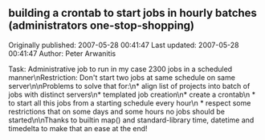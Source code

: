 ## building a crontab to start jobs in hourly batches (administrators one-stop-shopping) 
Originally published: 2007-05-28 00:41:47 
Last updated: 2007-05-28 00:41:47 
Author: Peter Arwanitis 
 
Task: Administrative job to run in my case 2300 jobs in a scheduled manner\nRestriction: Don't start two jobs at same schedule on same server\n\nProblems to solve that for:\n* align list of projects into batch of jobs with distinct servers\n* templated job creation\n* create a crontab\n * to start all this jobs from a starting schedule every hour\n * respect some restrictions that on some days and some hours no jobs should be started\n\nThanks to builtin map() and standard-library time, datetime and timedelta to make that an ease at the end!